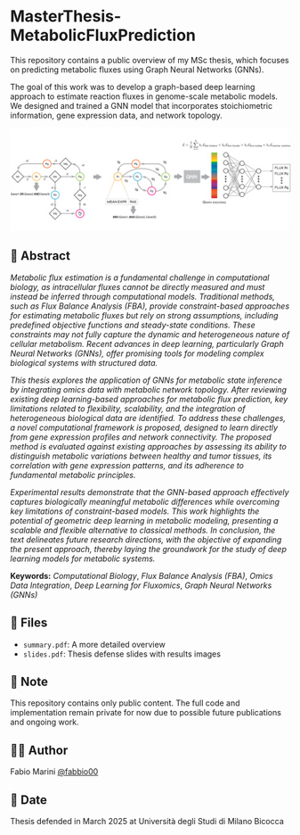 # MasterThesis-MetabolicFluxPrediction
This repository contains a public overview of my MSc thesis, which focuses on predicting metabolic fluxes using Graph Neural Networks (GNNs).

The goal of this work was to develop a graph-based deep learning approach to estimate reaction fluxes in genome-scale metabolic models. We designed and trained a GNN model that incorporates stoichiometric information, gene expression data, and network topology.

![model](model_architecture.png)

## 📜 Abstract

*Metabolic flux estimation is a fundamental challenge in computational biology, as intracellular fluxes cannot be directly measured and must instead be inferred through computational models. Traditional methods, such as Flux Balance Analysis (FBA), provide constraint-based approaches for estimating metabolic fluxes but rely on strong assumptions, including predefined objective functions and steady-state conditions. These constraints may not fully capture the dynamic and heterogeneous nature of cellular metabolism. Recent advances in deep learning, particularly Graph Neural Networks (GNNs), offer promising tools for modeling complex biological systems with structured data.*

*This thesis explores the application of GNNs for metabolic state inference by integrating omics data with metabolic network topology. After reviewing existing deep learning-based approaches for metabolic flux prediction, key limitations related to flexibility, scalability, and the integration of heterogeneous biological data are identified. To address these challenges, a novel computational framework is proposed, designed to learn directly from gene expression profiles and network connectivity. The proposed method is evaluated against existing approaches by assessing its ability to distinguish metabolic variations between healthy and tumor tissues, its correlation with gene expression patterns, and its adherence to fundamental metabolic principles.*

*Experimental results demonstrate that the GNN-based approach effectively captures biologically meaningful metabolic differences while overcoming key limitations of constraint-based models. This work highlights the potential of geometric deep learning in metabolic modeling, presenting a scalable and flexible alternative to classical methods. In conclusion, the text delineates future research directions, with the objective of expanding the present approach, thereby laying the groundwork for the study of deep learning models for metabolic systems.*

**Keywords:** *Computational Biology*, *Flux Balance Analysis (FBA)*, *Omics Data Integration*, *Deep Learning for Fluxomics*, *Graph Neural Networks (GNNs)*

## 📂 Files

- `summary.pdf`: A more detailed overview
- `slides.pdf`: Thesis defense slides with results images

## 🚧 Note

This repository contains only public content. The full code and implementation remain private for now due to possible future publications and ongoing work.

## 🧑‍💻 Author

Fabio Marini [@fabbio00](https://github.com/fabbio00)

## 📅 Date

Thesis defended in March 2025 at Università degli Studi di Milano Bicocca
